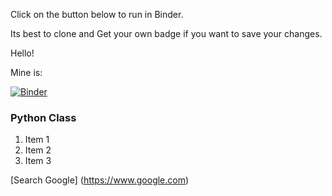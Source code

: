 Click on the button below to run in Binder.

Its best to clone and Get your own badge if you want to save your changes.

Hello!

Mine is:

[![Binder](https://mybinder.org/badge_logo.svg)](https://mybinder.org/v2/gh/sm6733/thpday0/master)


### Python Class

1. Item 1
2. Item 2
3. Item 3

[Search Google] (https://www.google.com)